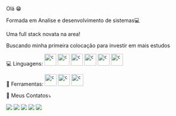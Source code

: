 Olá 😁

  Formada em Analise e desenvolvimento de sistemas💻
  
  Uma full stack novata na area!

  Buscando minha primeira colocação para investir em mais estudos
  
  
  
  
  
  


<p align="left">
  💻 Linguagens:
<code><img height="32" src="https://cdn.jsdelivr.net/gh/devicons/devicon/icons/csharp/csharp-original.svg" alt="c"/></code>
<code><img height="32" src="https://cdn.jsdelivr.net/gh/devicons/devicon/icons/angularjs/angularjs-original.svg" alt="c"/></code>
  <code><img height="32" src="https://cdn.jsdelivr.net/gh/devicons/devicon/icons/bootstrap/bootstrap-original.svg" alt="c"/></code>
    <code><img height="32" src="https://cdn.jsdelivr.net/gh/devicons/devicon/icons/javascript/javascript-original.svg" alt="c"/></code>
    <code><img height="32" src="https://cdn.jsdelivr.net/gh/devicons/devicon/icons/typescript/typescript-original.svg" alt="c"/></code>
   <code><img height="32" src="https://cdn.jsdelivr.net/gh/devicons/devicon/icons/mysql/mysql-original-wordmark.svg" alt="c"/></code>
  
</p>


<p align="left">
  💼 Ferramentas: 
  <code><img height="32" src="https://cdn.jsdelivr.net/gh/devicons/devicon/icons/vscode/vscode-original-wordmark.svg" alt="c"/></code>
  <code><img height="32" src="https://cdn.jsdelivr.net/gh/devicons/devicon/icons/visualstudio/visualstudio-plain-wordmark.svg" alt="c"/></code>
  <code><img height="32" src="https://cdn.jsdelivr.net/gh/devicons/devicon/icons/microsoftsqlserver/microsoftsqlserver-plain-wordmark.svg" alt="c"/></code>
</p>

<p align="left">
  💌 Meus Contatos⤵️
</p>

<p align="left">
  <a href=" mailto:lehcruz19@gmail.com" alt="Gmail">
  <img src="https://img.shields.io/badge/-Gmail-FF0000?style=flat-square&labelColor=FF0000&logo=gmail&logoColor=white&link=LINK-DO-SEU-EMAIL" /></a>

  <a href="https://www.linkedin.com/in/leticiaoliveira-/" alt="Linkedin">
  <img src="https://img.shields.io/badge/-Linkedin-0e76a8?style=flat-square&logo=Linkedin&logoColor=white&link=LINK-DO-SEU-LINKEDIN" /></a>

  <a href=" https://api.whatsapp.com/send?phone=5549998340792" alt="WhatsApp">
  <img src="https://img.shields.io/badge/-WhatsApp-25d366?style=flat-square&labelColor=25d366&logo=whatsapp&logoColor=white&link=API-DO-SEU-WHATSAPP"/></a>

  <a href="https://www.facebook.com/douglas.oliveira.90475069/" alt="Facebook">
  <img src="https://img.shields.io/badge/-Facebook-3b5998?style=flat-square&labelColor=3b5998&logo=facebook&logoColor=white&link=LINK-DO-SEU-FACEBOOK"/></a>

  <a href="https://www.instagram.com/leticia.douglas.lucas/" alt="Instagram">
  <img src="https://img.shields.io/badge/-Instagram-DF0174?style=flat-square&labelColor=DF0174&logo=instagram&logoColor=white&link=LINK-DO-SEU-INSTAGRAM"/></a>
</p>

